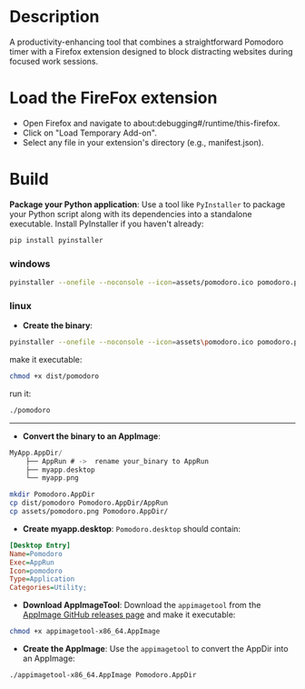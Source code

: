 # Description
A productivity-enhancing tool that combines a straightforward Pomodoro timer with a Firefox extension designed to block distracting websites during focused work sessions.

# Load the FireFox extension
- Open Firefox and navigate to about:debugging#/runtime/this-firefox.
- Click on "Load Temporary Add-on".
- Select any file in your extension's directory (e.g., manifest.json).

# Build

**Package your Python application**: Use a tool like `PyInstaller` to package your Python script along with its dependencies into a standalone executable. Install PyInstaller if you haven't already:

```bash
pip install pyinstaller
```

### windows
```bash
pyinstaller --onefile --noconsole --icon=assets/pomodoro.ico pomodoro.py
```
### linux
- **Create the binary**:
```bash
pyinstaller --onefile --noconsole --icon=assets\pomodoro.ico pomodoro.py
```
make it executable:
```bash
chmod +x dist/pomodoro
```
run it:
```bash
./pomodoro
```
---

- **Convert the binary to an AppImage**: 
```rust
MyApp.AppDir/ 
	├── AppRun # ->  rename your_binary to AppRun
	├── myapp.desktop 
	└── myapp.png
```
```bash
mkdir Pomodoro.AppDir
cp dist/pomodoro Pomodoro.AppDir/AppRun
cp assets/pomodoro.png Pomodoro.AppDir/
```
- **Create myapp.desktop**: `Pomodoro.desktop` should contain:
 ```ini
[Desktop Entry]
Name=Pomodoro
Exec=AppRun
Icon=pomodoro
Type=Application
Categories=Utility;
```

- **Download AppImageTool**: Download the `appimagetool` from the [AppImage GitHub releases page](https://github.com/AppImage/AppImageKit/releases) and make it executable:
```bash
chmod +x appimagetool-x86_64.AppImage
```
- **Create the AppImage**: Use the `appimagetool` to convert the AppDir into an AppImage:
```bash
./appimagetool-x86_64.AppImage Pomodoro.AppDir
```
